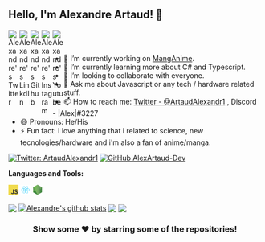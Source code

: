 ## Hello, I'm Alexandre Artaud! 👋

<a href="https://twitter.com/ArtaudAlexandr1">
  <img align="left" alt="Alexandre's Twitter" width="22px" src="https://cdn.jsdelivr.net/npm/simple-icons@v3/icons/twitter.svg" />
</a>
<a href="https://www.linkedin.com/in/alexandre-artaud-872a6a190/">
  <img align="left" alt="Alexandre's LinkdIn" width="22px" src="https://cdn.jsdelivr.net/npm/simple-icons@v3/icons/linkedin.svg" />
</a>
<a href="https://github.com/AlexArtaud-Dev">
  <img align="left" alt="Alexandre's Github" width="22px" src="https://cdn.jsdelivr.net/npm/simple-icons@v3/icons/github.svg" />
</a>
<a href="https://www.instagram.com/alex.artaud/">
  <img align="left" alt="Alexandre's Instagram" width="22px" src="https://cdn.jsdelivr.net/npm/simple-icons@v3/icons/instagram.svg" />
</a>
<a href="https://www.youtube.com/channel/UCKErNWnZIOouRFgltjPWexQ">
  <img align="left" alt="Alexandre's Youtube" width="22px" src="https://cdn.jsdelivr.net/npm/simple-icons@v3/icons/youtube.svg" />
</a>

<br/>
<br/>


- 🔭 I’m currently working on [MangAnime](https://www.manganimes.me/).
- 🌱 I’m currently learning more about C# and Typescript.
- 👯 I’m looking to collaborate with everyone.
- 💬 Ask me about Javascript or any tech / hardware related stuff.
- 📫 How to reach me: [Twitter - @ArtaudAlexandr1](https://twitter.com/ArtaudAlexandr1) , Discord - |Alex|#3227
- 😄 Pronouns: He/His
- ⚡ Fun fact: I love anything that i related to science, new tecnologies/hardware and i'm also a fan of anime/manga.

[![Twitter: ArtaudAlexandr1](https://img.shields.io/twitter/follow/ArtaudAlexandr1?style=social)](https://twitter.com/ArtaudAlexandr1)
[![GitHub AlexArtaud-Dev](https://img.shields.io/github/followers/AlexArtaud-Dev?label=follow&style=social)](https://github.com/AlexArtaud-Dev)


**Languages and Tools:**  

<code><img height="20" src="https://raw.githubusercontent.com/github/explore/80688e429a7d4ef2fca1e82350fe8e3517d3494d/topics/javascript/javascript.png"></code>
<code><img height="20" src="https://raw.githubusercontent.com/github/explore/80688e429a7d4ef2fca1e82350fe8e3517d3494d/topics/react/react.png"></code>
<code><img height="20" src="https://raw.githubusercontent.com/github/explore/80688e429a7d4ef2fca1e82350fe8e3517d3494d/topics/nodejs/nodejs.png"></code>    

<a href="https://github.com/iampawan">
  <img align="center" src="https://github-readme-stats.vercel.app/api/top-langs/?username=iampawan&theme=light&hide_langs_below=1" />
</a>
<a href="https://github.com/iampawan">
 <img align="center" src="https://github-readme-stats.vercel.app/api?username=AlexArtaud-Dev&show_icons=true&theme=light&line_height=27" alt="Alexandre's github stats"/>
</a>
<a href="https://github.com/iampawan/FlutterExampleApps">
  <img align="center" src="https://github-readme-stats.vercel.app/api/pin/?username=iampawan&repo=FlutterExampleApps&theme=light" />

</a>
<a href="https://github.com/iampawan/VelocityX">
 <img align="center" src="https://github-readme-stats.vercel.app/api/pin/?username=iampawan&repo=VelocityX&theme=light" />
</a>

<div align="center">

### Show some ❤️ by starring some of the repositories!

</div>


